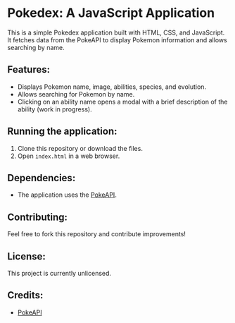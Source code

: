 # Pokedex: A JavaScript Application
This is a simple Pokedex application built with HTML, CSS, and JavaScript. It fetches data from the PokeAPI to display Pokemon information and allows searching by name.

## Features:
- Displays Pokemon name, image, abilities, species, and evolution.
- Allows searching for Pokemon by name.
- Clicking on an ability name opens a modal with a brief description of the ability (work in progress).

## Running the application:
1. Clone this repository or download the files.
2. Open `index.html` in a web browser.

## Dependencies:
- The application uses the [PokeAPI](https://pokeapi.co/).

## Contributing:
Feel free to fork this repository and contribute improvements!

## License:
This project is currently unlicensed.

## Credits:
- [PokeAPI](https://pokeapi.co/)
